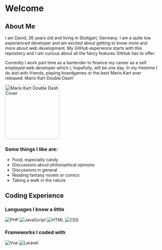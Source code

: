 # Welcome

## About Me

I am David, 26 years old and living in Stuttgart, Germany.
I am a quite low experienced developer and am excited about getting to know more and more about web development.
My GitHub experience starts with this repository and I am curious about all the fancy features GitHub has to offer.

Currently I work part time as a bartender to finance my career as a self employed web developer which I, hopefully, will be one day.
In my freetime I do alot with friends, playing boardgames or the best Mario Kart ever released: Mario Kart Double Dash!

<img alt="Mario Kart Double Dash Cover" src="https://i.ytimg.com/vi/wPFRxzlx6jY/maxresdefault.jpg" height="180px">

### Some things I like are:
- Food, especially candy
- Discussions about philosophical opinions
- Discussions in general
- Reading fantasy novels or comics
- Taking a walk in the nature

## Coding Experience

### Languages I know a little
![PHP](https://img.shields.io/badge/-PHP-9cf)
![JavaScript](https://img.shields.io/badge/-Javascript-yellow)
![HTML](https://img.shields.io/badge/-HTML-orange)
![CSS](https://img.shields.io/badge/-CSS-blue)

### Frameworks I coded with
![Vue](https://img.shields.io/badge/-Vue-brightgreen)
![Laravel](https://img.shields.io/badge/-Laravel-red)
